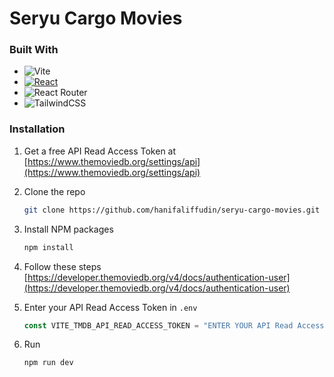 # Seryu Cargo Movies

### Built With

- ![Vite](https://img.shields.io/badge/vite-%23646CFF.svg?style=for-the-badge&logo=vite&logoColor=white)
- [![React][React.js]][React-url]
- ![React Router](https://img.shields.io/badge/React_Router-CA4245?style=for-the-badge&logo=react-router&logoColor=white)
- ![TailwindCSS](https://img.shields.io/badge/tailwindcss-%2338B2AC.svg?style=for-the-badge&logo=tailwind-css&logoColor=white)

### Installation

1. Get a free API Read Access Token at [https://www.themoviedb.org/settings/api](https://www.themoviedb.org/settings/api)

2. Clone the repo
   ```sh
   git clone https://github.com/hanifaliffudin/seryu-cargo-movies.git
   ```
3. Install NPM packages
   ```sh
   npm install
   ```
4. Follow these steps [https://developer.themoviedb.org/v4/docs/authentication-user](https://developer.themoviedb.org/v4/docs/authentication-user)
5. Enter your API Read Access Token in `.env`
   ```js
   const VITE_TMDB_API_READ_ACCESS_TOKEN = "ENTER YOUR API Read Access Token";
   ```
6. Run
   ```sh
   npm run dev
   ```

[React.js]: https://img.shields.io/badge/React-20232A?style=for-the-badge&logo=react&logoColor=61DAFB
[React-url]: https://reactjs.org/
